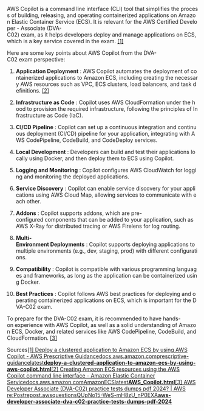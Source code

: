 AWS Copilot is a command line interface (CLI) tool that simplifies the process of building, releasing, and operating containerized applications on Amazon Elastic Container Service (ECS). It is relevant for the AWS Certified Developer - Associate (DVA-C02) exam, as it helps developers deploy and manage applications on ECS, which is a key service covered in the exam. [\[1\]](https://docs.aws.amazon.com/prescriptive-guidance/latest/patterns/deploy-a-clustered-application-to-amazon-ecs-by-using-aws-copilot.html)

Here are some key points about AWS Copilot from the DVA-C02 exam perspective:

1.  **Application Deployment** : AWS Copilot automates the deployment of containerized applications to Amazon ECS, including creating the necessary AWS resources such as VPC, ECS clusters, load balancers, and task definitions. [\[2\]](https://docs.aws.amazon.com/AmazonECS/latest/developerguide/AWS_Copilot.html)
    
2.  **Infrastructure as Code** : Copilot uses AWS CloudFormation under the hood to provision the required infrastructure, following the principles of Infrastructure as Code (IaC).
    
3.  **CI/CD Pipeline** : Copilot can set up a continuous integration and continuous deployment (CI/CD) pipeline for your application, integrating with AWS CodePipeline, CodeBuild, and CodeDeploy services.
    
4.  **Local Development** : Developers can build and test their applications locally using Docker, and then deploy them to ECS using Copilot.
    
5.  **Logging and Monitoring** : Copilot configures AWS CloudWatch for logging and monitoring the deployed applications.
    
6.  **Service Discovery** : Copilot can enable service discovery for your applications using AWS Cloud Map, allowing services to communicate with each other.
    
7.  **Addons** : Copilot supports addons, which are pre-configured components that can be added to your application, such as AWS X-Ray for distributed tracing or AWS Firelens for log routing.
    
8.  **Multi-Environment Deployments** : Copilot supports deploying applications to multiple environments (e.g., dev, staging, prod) with different configurations.
    
9.  **Compatibility** : Copilot is compatible with various programming languages and frameworks, as long as the application can be containerized using Docker.
    
10.  **Best Practices** : Copilot follows AWS best practices for deploying and operating containerized applications on ECS, which is important for the DVA-C02 exam.
    

To prepare for the DVA-C02 exam, it is recommended to have hands-on experience with AWS Copilot, as well as a solid understanding of Amazon ECS, Docker, and related services like AWS CodePipeline, CodeBuild, and CloudFormation. [\[3\]](https://repost.aws/questions/QUpNo15-WeS-mH8zU_nP0EXA/aws-developer-associate-dva-c02-practice-tests-dumps-pdf-2024)

Sources[\[1\] Deploy a clustered application to Amazon ECS by using AWS Copilot - AWS Prescriptive Guidance](https://docs.aws.amazon.com/prescriptive-guidance/latest/patterns/deploy-a-clustered-application-to-amazon-ecs-by-using-aws-copilot.html)[docs.aws.amazon.comprescriptive-guidancelatest**deploy-a-clustered-application-to-amazon-ecs-by-using-aws-copilot.html**](https://docs.aws.amazon.com/prescriptive-guidance/latest/patterns/deploy-a-clustered-application-to-amazon-ecs-by-using-aws-copilot.html)[\[2\] Creating Amazon ECS resources using the AWS Copilot command line interface - Amazon Elastic Container Service](https://docs.aws.amazon.com/AmazonECS/latest/developerguide/AWS_Copilot.html)[docs.aws.amazon.comAmazonECSlatest**AWS\_Copilot.html**](https://docs.aws.amazon.com/AmazonECS/latest/developerguide/AWS_Copilot.html)[\[3\] AWS Developer Associate (DVA-C02) practice tests dumps pdf 2024? | AWS re:Post](https://repost.aws/questions/QUpNo15-WeS-mH8zU_nP0EXA/aws-developer-associate-dva-c02-practice-tests-dumps-pdf-2024)[repost.awsquestionsQUpNo15-WeS-mH8zU\_nP0EXA**aws-developer-associate-dva-c02-practice-tests-dumps-pdf-2024**](https://repost.aws/questions/QUpNo15-WeS-mH8zU_nP0EXA/aws-developer-associate-dva-c02-practice-tests-dumps-pdf-2024)